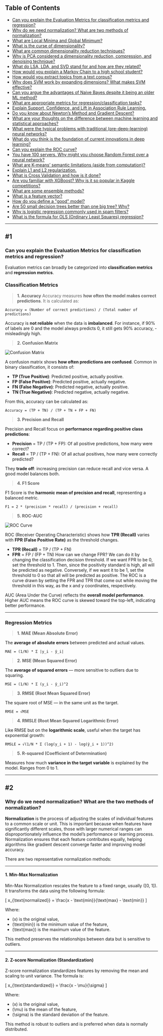 ## Table of Contents

- [Can you explain the Evaluation Metrics for classification metrics and regression?](#1)
- [Why do we need normalization? What are two methods of normalization?](#2)
- [What are Local Minima and Global Minimum?](#3)
- [What is the curse of dimensionality?](#4)
- [What are common dimensionality reduction techniques?](#5)
- [Why is PCA considered a dimensionality reduction, compression, and denoising technique?](#6)
- [What do LSA, LDA, and SVD stand for and how are they related?](#7)
- [How would you explain a Markov Chain to a high school student?](#8)
- [How would you extract topics from a text corpus?](#9)
- [Why does SVM work by expanding dimensions? What makes SVM effective?](#10)
- [Can you argue the advantages of Naive Bayes despite it being an older ML method?](#11)
- [What are appropriate metrics for regression/classification tasks?](#12)
- [Explain Support, Confidence, and Lift in Association Rule Learning.](#13)
- [Do you know about Newton’s Method and Gradient Descent?](#14)
- [What are your thoughts on the difference between machine learning and statistical approaches?](#15)
- [What were the typical problems with traditional (pre-deep-learning) neural networks?](#16)
- [What do you think is the foundation of current innovations in deep learning?](#17)
- [Can you explain the ROC curve?](#18)
- [You have 100 servers. Why might you choose Random Forest over a neural network?](#19)
- [What are K-means’ semantic limitations (aside from computation)?](#20)
- [Explain L1 and L2 regularization.](#21)
- [What is Cross Validation and how is it done?](#22)
- [Are you familiar with XGBoost? Why is it so popular in Kaggle competitions?](#23)
- [What are some ensemble methods?](#24)
- [What is a feature vector?](#25)
- [How do you define a "good" model?](#26)
- [Are 50 small decision trees better than one big tree? Why?](#27)
- [Why is logistic regression commonly used in spam filters?](#28)
- [What is the formula for OLS (Ordinary Least Squares) regression?](#29)

---

## #1

### Can you explain the Evaluation Metrics for classification metrics and regression?

Evaluation metrics can broadly be categorized into **classification metrics** and **regression metrics**.

### **Classification Metrics**

> **1. Accuracy** Accuracy measures **how often the model makes correct predictions**. It is calculated as:

```
Accuracy = (Number of correct predictions) / (Total number of predictions)
```

Accuracy is **not reliable** when the data is **imbalanced**. For instance, if 90% of labels are 0 and the model always predicts 0, it still gets 90% accuracy, - misleadingly high.

> **2. Confusion Matrix**

![Confusion Matrix](./images/confusion-matrix.png)

A confusion matrix shows **how often predictions are confused**. Common in binary classification, it consists of:
- **TP (True Positive)**: Predicted positive, actually positive.
- **FP (False Positive)**: Predicted positive, actually negative.
- **FN (False Negative)**: Predicted negative, actually positive.
- **TN (True Negative)**: Predicted negative, actually negative.

From this, accuracy can be calculated as:

```
Accuracy = (TP + TN) / (TP + TN + FP + FN)
```

> **3. Precision and Recall**

Precision and Recall focus on **performance regarding positive class predictions**:

- **Precision** = TP / (TP + FP): Of all positive predictions, how many were correct?
- **Recall** = TP / (TP + FN): Of all actual positives, how many were correctly predicted?

They **trade off**: increasing precision can reduce recall and vice versa. A good model balances both.

> **4. F1 Score**

F1 Score is the **harmonic mean of precision and recall**, representing a balanced metric.

```
F1 = 2 * (precision * recall) / (precision + recall)
```

> **5. ROC-AUC**

![ROC Curve](./images/roc-curve.png)

ROC (Receiver Operating Characteristic) shows how **TPR (Recall)** varies with **FPR (False Positive Rate)** as the threshold changes.

- **TPR (Recall)** = TP / (TP + FN)
- **FPR** = FP / (FP + TN)
 How can we change FPR? We can do it by changing the classification decision threshold. If we want FPR to be 0, set the threshold to 1. Then, since the positivity standard is high, all will be predicted as negative. Conversely, if we want it to be 1, set the threshold to 0 so that all will be predicted as positive. The ROC is a curve drawn by setting the FPR and TPR that come out while moving the threshold in this way, as the x and y coordinates, respectively.

AUC (Area Under the Curve) reflects the **overall model performance**. Higher AUC means the ROC curve is skewed toward the top-left, indicating better performance.

---

### **Regression Metrics**

> **1. MAE (Mean Absolute Error)**

The **average of absolute errors** between predicted and actual values.

```
MAE = (1/N) * Σ |y_i - ŷ_i|
```

> **2. MSE (Mean Squared Error)**

The **average of squared errors** — more sensitive to outliers due to squaring.

```
MSE = (1/N) * Σ (y_i - ŷ_i)^2
```

> **3. RMSE (Root Mean Squared Error)**

The square root of MSE — in the same unit as the target.

```
RMSE = √MSE
```

> **4. RMSLE (Root Mean Squared Logarithmic Error)**

Like RMSE but on the **logarithmic scale**, useful when the target has exponential growth:

```
RMSLE = √(1/N * Σ (log(y_i + 1) - log(ŷ_i + 1))^2)
```

> **5. R-squared (Coefficient of Determination)**

Measures how much **variance in the target variable** is explained by the model. Ranges from 0 to 1.

---

## #2

### Why do we need normalization? What are the two methods of normalization?

**Normalization** is the process of adjusting the scales of individual features to a common scale or unit. This is important because when features have significantly different scales, those with larger numerical ranges can disproportionately influence the model’s performance or learning process. Normalization ensures that each feature contributes equally, helping algorithms like gradient descent converge faster and improving model accuracy.

There are two representative normalization methods:

---

#### 1. **Min-Max Normalization**

Min-Max Normalization rescales the feature to a fixed range, usually \([0, 1]\). It transforms the data using the following formula:

\[
x_{\text{normalized}} = \frac{x - \text{min}}{\text{max} - \text{min}}
\]

Where:
- \(x\) is the original value,
- \(\text{min}\) is the minimum value of the feature,
- \(\text{max}\) is the maximum value of the feature.

This method preserves the relationships between data but is sensitive to outliers.

---

#### 2. **Z-score Normalization (Standardization)**

Z-score normalization standardizes features by removing the mean and scaling to unit variance. The formula is:

\[
x_{\text{standardized}} = \frac{x - \mu}{\sigma}
\]

Where:
- \(x\) is the original value,
- \(\mu\) is the mean of the feature,
- \(\sigma\) is the standard deviation of the feature.

This method is robust to outliers and is preferred when data is normally distributed.
